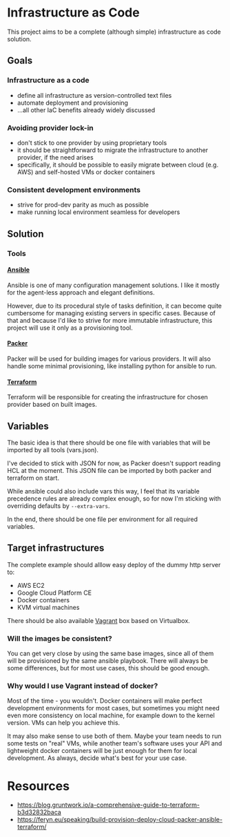 # Infrastructure as Code

This project aims to be a complete (although simple) infrastructure as code solution.


## Goals

### Infrastructure as a code

* define all infrastructure as version-controlled text files
* automate deployment and provisioning
* ...all other IaC benefits already widely discussed

### Avoiding provider lock-in

* don't stick to one provider by using proprietary tools
* it should be straightforward to migrate the infrastructure to another provider, if the need arises
* specifically, it should be possible to easily migrate between cloud (e.g. AWS) and self-hosted VMs or docker containers

### Consistent development environments

* strive for prod-dev parity as much as possible
* make running local environment seamless for developers

## Solution

### Tools

#### [Ansible](https://ansible.com)

Ansible is one of many configuration management solutions. I like it mostly for the agent-less approach and elegant definitions.

However, due to its procedural style of tasks definition, it can become quite cumbersome for managing existing servers in specific cases.
Because of that and because I'd like to strive for more immutable infrastructure, this project will use it only as a provisioning tool.

#### [Packer](https://packer.io)

Packer will be used for building images for various providers. It will also handle some minimal provisioning, like installing python for ansible to run.

#### [Terraform](https://terraform.io)

Terraform will be responsible for creating the infrastructure for chosen provider based on built images.

## Variables

The basic idea is that there should be one file with variables that will be imported by all tools (vars.json).

I've decided to stick with JSON for now, as Packer doesn't support reading HCL at the moment. This JSON file can be imported by both packer and terraform on start.

While ansible could also include vars this way, I feel that its variable precedence rules are already complex enough, so for now I'm sticking with overriding defaults by `--extra-vars`.

In the end, there should be one file per environment for all required variables.

## Target infrastructures

The complete example should alllow easy deploy of the dummy http server to:

* AWS EC2
* Google Cloud Platform CE
* Docker containers
* KVM virtual machines

There should be also available [Vagrant](https://vagrantup.com/) box based on Virtualbox.

### Will the images be consistent?

You can get very close by using the same base images, since all of them will be provisioned by the same ansible playbook. There will always be some differences, but for most use cases, this should be good enough.

### Why would I use Vagrant instead of docker?

Most of the time - you wouldn't. Docker containers will make perfect development environments for most cases, but sometimes you might need even more consistency on local machine, for example down to the kernel version. VMs can help you achieve this.

It may also make sense to use both of them. Maybe your team needs to run some tests on "real" VMs, while another team's software uses your API and lightweight docker containers will be just enough for them for local development. As always, decide what's best for your use case.

# Resources

* https://blog.gruntwork.io/a-comprehensive-guide-to-terraform-b3d32832baca
* https://feryn.eu/speaking/build-provision-deploy-cloud-packer-ansible-terraform/
